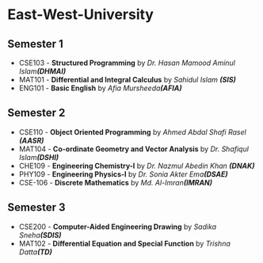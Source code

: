 # East-West-University


## Semester 1
- CSE103 - <b>Structured Programming</b> by <i>Dr. Hasan Mamood Aminul Islam<b>(DHMAI)</b></i>
- MAT101 - <b>Differential and Integral Calculus</b> by <i>Sahidul Islam <b>(SIS)</b></i>
- ENG101 - <b>Basic English</b> by <i>Afia Mursheeda<b>(AFIA)</b></i>

## Semester 2
- CSE110 - <b>Object Oriented Programming</b> by <i>Ahmed Abdal Shafi Rasel <b>(AASR)</b></i>
- MAT104 - <b>Co-ordinate Geometry and Vector Analysis</b> by <i>Dr. Shafiqul Islam<b>(DSHI)</b></i>
- CHE109 - <b>Engineering Chemistry-I</b> by <i>Dr. Nazmul Abedin Khan <b>(DNAK)</b></i>
- PHY109 - <b>Engineering Physics-I</b> by <i>Dr. Sonia Akter Ema<b>(DSAE)</b></i>
- CSE-106 - <b>Discrete Mathematics</b> by <i>Md. Al-Imran<b>(IMRAN)</b></i>

## Semester 3
- CSE200 - <b>Computer-Aided Engineering Drawing</b> by <i>Sadika Sneha<b>(SDIS)</b></i>
- MAT102 - <b>Differential Equation and Special Function</b> by <i>Trishna Datta<b>(TD)</b></i>
